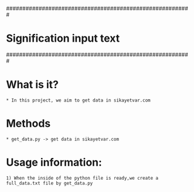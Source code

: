 #########################################################
#				Signification input text				#
#########################################################

# What is it?

	* In this project, we aim to get data in sikayetvar.com

# Methods

	* get_data.py -> get data in sikayetvar.com

# Usage information:

	1) When the inside of the python file is ready,we create a full_data.txt file by get_data.py